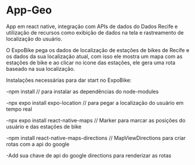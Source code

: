 # App-Geo
App em react native, integração com APIs de dados do Dados Recife e utilização de recursos como exibição de dados na tela e rastreamento de localização do usuário.

O ExpoBike pega os dados de localização de estações de bikes de Recife e os dados da sua localização atual, com isso ele mostra um mapa com as estações de bike e ao clicar no ícone das estações, ele gera uma rota baseado na sua localização.

Instalações necessárias para dar start no ExpoBike:

-npm install // para instalar as dependências do node-modules


-npx expo install expo-location // para pegar a localização do usuário em tempo real


-npx expo install react-native-maps // Marker para marcar as posições do usuário e das estações de bike


-npm install react-native-maps-directions // MapViewDirections para criar rotas com a api do google


-Add sua chave de api do google directions para renderizar as rotas
